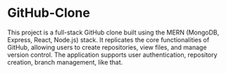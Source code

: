 # GitHub-Clone
This project is a full-stack GitHub clone built using the MERN (MongoDB, Express, React, Node.js) stack. It replicates the core functionalities of GitHub, allowing users to create repositories, view files, and manage version control. The application supports user authentication, repository creation, branch management, like that.
